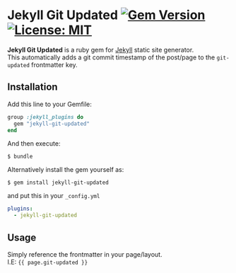 # Jekyll Git Updated  [![Gem Version](https://badge.fury.io/rb/jekyll-git-updated.svg)](https://badge.fury.io/rb/jekyll-git-updated) [![License: MIT](https://img.shields.io/badge/License-MIT-yellow.svg)](https://opensource.org/licenses/MIT)

**Jekyll Git Updated** is a ruby gem for [Jekyll](https://jekyllrb.com/) static site generator.  
This automatically adds a git commit timestamp of the post/page to the `git-updated` frontmatter key.

## Installation
Add this line to your Gemfile:

```ruby
group :jekyll_plugins do
  gem "jekyll-git-updated"
end
```

And then execute:

    $ bundle

Alternatively install the gem yourself as:

    $ gem install jekyll-git-updated

and put this in your ``_config.yml`` 

```yaml
plugins:
  - jekyll-git-updated
```

## Usage
Simply reference the frontmatter in your page/layout.  
I.E: `{{ page.git-updated }}`
